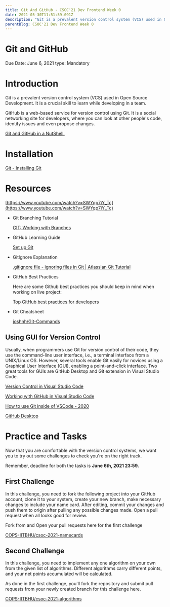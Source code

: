 ```yaml
---
title: Git And GitHub - CSOC'21 Dev Frontend Week 0
date: 2021-05-30T11:51:59.091Z
description: "Git is a prevalent version control system (VCS) used in Open Source Development. It is a crucial skill to learn while developing in a team."
parentBlog: CSOC'21 Dev Frontend Week 0
---
```


# Git and GitHub

Due Date: June 6, 2021
type: Mandatory

# Introduction

Git is a prevalent version control system (VCS) used in Open Source Development. It is a crucial skill to learn while developing in a team. 

GitHub is a web-based service for version control using Git. It is a social networking site for developers, where you can look at other people's code, identify issues and even propose changes.

[Git and GitHub in a NutShell.](https://codeburst.io/git-and-github-in-a-nutshell-b0a3cc06458f)

# Installation

[Git - Installing Git](https://git-scm.com/book/en/v2/Getting-Started-Installing-Git)

# Resources

[https://www.youtube.com/watch?v=SWYqp7iY_Tc](https://www.youtube.com/watch?v=SWYqp7iY_Tc)

- Git Branching Tutorial

    [GIT: Working with Branches](https://www.youtube.com/watch?v=JTE2Fn_sCZs)

- GitHub Learning Guide

    [Set up Git](https://docs.github.com/en/github/getting-started-with-github/quickstart/set-up-git)

- GitIgnore Explanation

    [.gitignore file - ignoring files in Git | Atlassian Git Tutorial](https://www.atlassian.com/git/tutorials/saving-changes/gitignore)

- GitHub Best Practices

    Here are some Github best practices you should keep in mind when working on live project:

    [Top GitHub best practices for developers](https://www.datree.io/resources/github-best-practices)

- Git Cheatsheet

    [joshnh/Git-Commands](https://github.com/joshnh/Git-Commands/blob/master/README.md)

## Using GUI for Version Control

Usually, when programmers use Git for version control of their code, they use the command-line user interface, i.e., a terminal interface from a UNIX/Linux OS. However, several tools enable Git easily for novices using a Graphical User Interface (GUI), enabling a point-and-click interface. Two great tools for GUIs are GitHub Desktop and Git extension in Visual Studio Code.

[Version Control in Visual Studio Code](https://code.visualstudio.com/docs/editor/versioncontrol)

[Working with GitHub in Visual Studio Code](https://code.visualstudio.com/docs/editor/github)

[How to use Git inside of VSCode - 2020](https://www.youtube.com/watch?v=F2DBSH2VoHQ)

[GitHub Desktop](https://desktop.github.com/)

# Practice and Tasks

Now that you are comfortable with the version control systems, we want you to try out some challenges to check you're on the right track.

Remember, deadline for both the tasks is **June 6th, 2021 23:59.**

## First Challenge

In this challenge, you need to fork the following project into your GitHub account, clone it to your system, create your new branch, make necessary changes to include your name card. After editing, commit your changes and push them to origin after pulling any possible changes made. Open a pull request when all looks good for review.

Fork from and Open your pull requests here for the first challenge

[COPS-IITBHU/csoc-2021-namecards](https://github.com/COPS-IITBHU/csoc-2021-namecards)

## Second Challenge

In this challenge, you need to implement any one algorithm on your own from the given list of algorithms. Different algorithms carry different points, and your net points accumulated will be calculated. 

As done in the first challenge, you'll fork the repository and submit pull requests from your newly created branch for this challenge here.

[COPS-IITBHU/csoc-2021-algorithms](https://github.com/COPS-IITBHU/csoc-2021-algorithms)